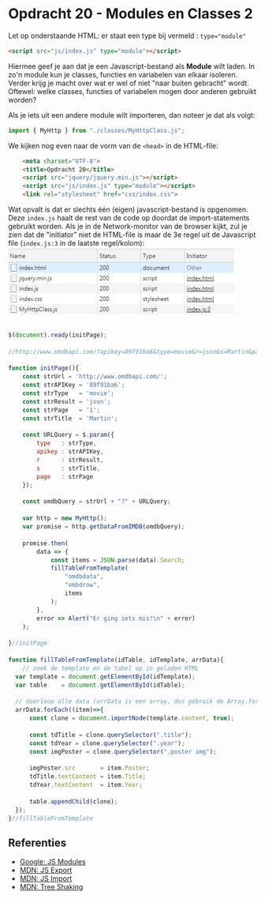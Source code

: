 # Opdracht 20 - Modules en Classes 2

Let op onderstaande HTML: er staat een type bij vermeld : `type="module"` 
```html
<script src="js/index.js" type="module"></script>
```

Hiermee geef je aan dat je een Javascript-bestand als **Module** wilt laden. In zo'n module kun je classes, functies en variabelen
van elkaar isoleren. Verder krijg je macht over wat er wel of niet "naar buiten gebracht" wordt. Oftewel: welke classes,
functies of variabelen mogen door anderen gebruikt worden?

Als je iets uit een andere module wilt importeren, dan noteer je dat als volgt:

```javascript
import { MyHttp } from "./classes/MyHttpClass.js";
```

We kijken nog even naar de vorm van de `<head>` in de HTML-file:
```html
    <meta charset="UTF-8">
    <title>Opdracht 20</title>
    <script src="jquery/jquery.min.js"></script>
    <script src="js/index.js" type="module"></script>
    <link rel="stylesheet" href="css/index.css">
```

Wat opvalt is dat er slechts één (eigen) javascript-bestand is opgenomen. Deze `index.js` haalt de rest van de code op 
doordat de import-statements gebruikt worden. Als je in de Network-monitor van de browser kijkt, zul je zien dat de 
"initiator" niet de HTML-file is maar de 3e regel uit de Javascript file (`index.js:3` in de laatste regel/kolom):
![HTTP Log](doc/http-log-01.png)

```javascript

$(document).ready(initPage);

//http://www.omdbapi.com/?apikey=89f91ba6&type=movie&r=json&s=Martin&page=1

function initPage(){
    const strUrl = 'http://www.omdbapi.com/';
    const strAPIKey = '89f91ba6';
    const strType   = 'movie';
    const strResult = 'json';
    const strPage   = '1';
    const strTitle  = 'Martin';

    const URLQuery = $.param({
        type   : strType,
        apikey : strAPIKey,
        r      : strResult,
        s      : strTitle,
        page   : strPage
    });

    const omdbQuery = strUrl + "?" + URLQuery;

    var http = new MyHttp();
    var promise = http.getDataFromIMDB(omdbQuery);

    promise.then(
        data => {
            const items = JSON.parse(data).Search;
            fillTableFromTemplate(
                "omdbdata",
                "ombdrow",
                items
            );
        },
        error => Alert("Er ging iets mis!\n" + error)
    );

}//initPage

function fillTableFromTemplate(idTable, idTemplate, arrData){
    // zoek de template en de tabel op in geladen HTML
  var template = document.getElementById(idTemplate);
  var table    = document.getElementById(idTable);

  // doorloop alle data (arrData is een array, dus gebruik de Array.forEach functie)
  arrData.forEach((item)=>{
      const clone = document.importNode(template.content, true);

      const tdTitle = clone.querySelector(".title");
      const tdYear = clone.querySelector(".year");
      const imgPoster = clone.querySelector(".poster img");

      imgPoster.src       = item.Poster;
      tdTitle.textContent = item.Title;
      tdYear.textContent  = item.Year;

      table.appendChild(clone);
  });
}//fillTableFromTemplate

```

## Referenties
  * [Google: JS Modules](https://developers.google.com/web/fundamentals/primers/modules)
  * [MDN: JS Export](https://developer.mozilla.org/en-US/docs/Web/JavaScript/Reference/Statements/export)
  * [MDN: JS Import](https://developer.mozilla.org/en-US/docs/Web/JavaScript/Reference/Statements/import)
  * [MDN: Tree Shaking](https://developer.mozilla.org/en-US/docs/Glossary/Tree_shaking)